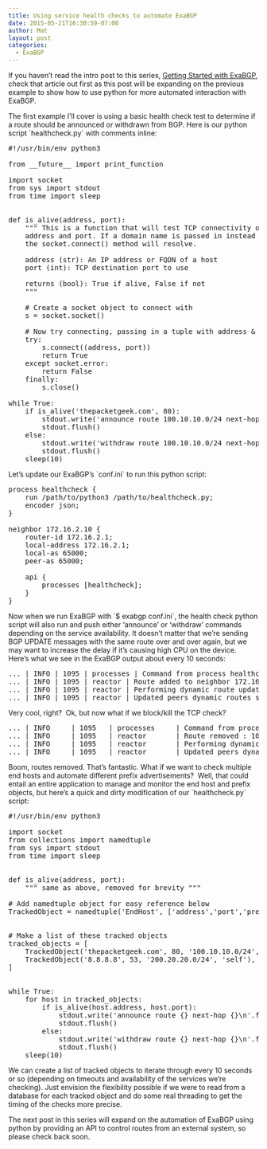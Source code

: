 ```yaml
---
title: Using service health checks to automate ExaBGP
date: 2015-05-21T16:30:59-07:00
author: Mat
layout: post
categories:
  - ExaBGP
---
```


If you haven&#8217;t read the intro post to this series, <a href="influence-routing-decisions-with-python-and-exabgp" target="_blank">Getting Started with ExaBGP</a>, check that article out first as this post will be expanding on the previous example to show how to use python for more automated interaction with ExaBGP.

The first example I&#8217;ll cover is using a basic health check test to determine if a route should be announced or withdrawn from BGP. Here is our python script \`healthcheck.py\` with comments inline:

<pre class="lang:default decode:true" title="healthcheck.py">#!/usr/bin/env python3

from __future__ import print_function

import socket
from sys import stdout
from time import sleep


def is_alive(address, port):
    """ This is a function that will test TCP connectivity of a given
    address and port. If a domain name is passed in instead of an address,
    the socket.connect() method will resolve.
 
    address (str): An IP address or FQDN of a host
    port (int): TCP destination port to use
 
    returns (bool): True if alive, False if not
    """
 
    # Create a socket object to connect with
    s = socket.socket()
    
    # Now try connecting, passing in a tuple with address & port
    try:
        s.connect((address, port))
        return True
    except socket.error:
        return False
    finally:
        s.close()

while True:
    if is_alive('thepacketgeek.com', 80):
        stdout.write('announce route 100.10.10.0/24 next-hop self' + '\n')
        stdout.flush()
    else:
        stdout.write('withdraw route 100.10.10.0/24 next-hop self' + '\n')
        stdout.flush()
    sleep(10)
</pre>

<!--more-->

Let&#8217;s update our ExaBGP&#8217;s \`conf.ini\` to run this python script:

<pre class="lang:default highlight:0 decode:true" title="conf.ini">process healthcheck {
    run /path/to/python3 /path/to/healthcheck.py;
    encoder json;
}

neighbor 172.16.2.10 {
    router-id 172.16.2.1;
    local-address 172.16.2.1;
    local-as 65000;
    peer-as 65000;

    api {
        processes [healthcheck];
    }
}
</pre>

Now when we run ExaBGP with \`$ exabgp conf.ini\`, the health check python script will also run and push either &#8216;announce&#8217; or &#8216;withdraw&#8217; commands depending on the service availability. It doesn&#8217;t matter that we&#8217;re sending BGP UPDATE messages with&nbsp;the same route&nbsp;over and over again, but we may want to increase the delay if it&#8217;s causing high CPU on the device. Here&#8217;s what we see in the ExaBGP output about every 10 seconds:

<pre class="theme:dark-terminal lang:default highlight:0 decode:true">... | INFO | 1095 | processes | Command from process healthcheck : announce route 100.10.10.0/24 next-hop self
... | INFO | 1095 | reactor | Route added to neighbor 172.16.2.128 local-ip 172.16.2.1 local-as 65000 peer-as 65000 router-id 172.16.2.1 family-allowed in-open : 100.10.10.0/24 next-hop 172.16.2.1
... | INFO | 1095 | reactor | Performing dynamic route update
... | INFO | 1095 | reactor | Updated peers dynamic routes successfully</pre>

Very cool, right? &nbsp;Ok, but now what if we block/kill the TCP check?

<pre class="theme:dark-terminal lang:default highlight:0 decode:true ">... | INFO     | 1095   | processes     | Command from process healthcheck : withdraw route 100.10.10.0/24 next-hop self
... | INFO     | 1095   | reactor       | Route removed : 100.10.10.0/24 next-hop 172.16.2.1
... | INFO     | 1095   | reactor       | Performing dynamic route update
... | INFO     | 1095   | reactor       | Updated peers dynamic routes successfully</pre>

Boom, routes removed. That&#8217;s fantastic. What if we want to check multiple end hosts and automate different prefix advertisements? &nbsp;Well, that could entail an entire application to manage and monitor the end host and prefix objects, but here&#8217;s a quick and dirty modification of our \`healthcheck.py\` script:

<pre class="lang:default decode:true " title="healthcheck.py">#!/usr/bin/env python3

import socket
from collections import namedtuple
from sys import stdout
from time import sleep

 
def is_alive(address, port):
    """ same as above, removed for brevity """

# Add namedtuple object for easy reference below
TrackedObject = namedtuple('EndHost', ['address','port','prefix', 'nexthop'])


# Make a list of these tracked objects
tracked_objects = [
    TrackedObject('thepacketgeek.com', 80, '100.10.10.0/24', 'self'),
    TrackedObject('8.8.8.8', 53, '200.20.20.0/24', 'self'),
]


while True:
    for host in tracked_objects:
        if is_alive(host.address, host.port):
            stdout.write('announce route {} next-hop {}\n'.format(host.prefix, host.nexthop))
            stdout.flush()
        else:
            stdout.write('withdraw route {} next-hop {}\n'.format(host.prefix, host.nexthop))
            stdout.flush()
    sleep(10)
</pre>

We can create a list of tracked objects to iterate through every 10 seconds or so (depending on timeouts and availability of the services we&#8217;re checking). Just envision the flexibility possible&nbsp;if we were to read from a database for each tracked object and do some real threading to get the timing of the checks more precise.

The next post in this series will expand on the automation of ExaBGP using python by providing an API to control routes from an external system, so please check back soon.